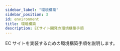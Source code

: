 ```yaml
---
sidebar_label: "環境構築"
sidebar_position: 3
id: environment
title: 環境構築
description: ECサイト開発の環境構築手順
---
```


EC サイトを実装するための環境構築手順を説明します。
